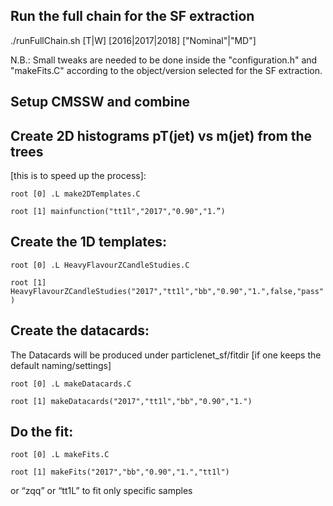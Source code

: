## Run the full chain for the SF extraction

./runFullChain.sh <object> [T|W] <year> [2016|2017|2018] <version> ["Nominal"|"MD"]

N.B.: Small tweaks are needed to be done inside the "configuration.h" and "makeFits.C" according to the object/version selected for the SF extraction.

## Setup CMSSW and combine



## Create 2D histograms pT(jet) vs m(jet) from the trees
 [this is to speed up the process]:

`root [0] .L make2DTemplates.C` 

`root [1] mainfunction("tt1l","2017","0.90","1.”)`

## Create the 1D templates:

`root [0] .L HeavyFlavourZCandleStudies.C` 

`root [1] HeavyFlavourZCandleStudies("2017","tt1l","bb","0.90","1.",false,"pass")`

## Create the datacards:
The Datacards will be produced under particlenet_sf/fitdir 
[if one keeps the default naming/settings]


`root [0] .L makeDatacards.C` 

`root [1] makeDatacards("2017","tt1l","bb","0.90","1.")`


## Do the fit:

`root [0] .L makeFits.C `

`root [1] makeFits("2017","bb","0.90","1.","tt1l")`

 or “zqq” or “tt1L” to fit only specific samples

